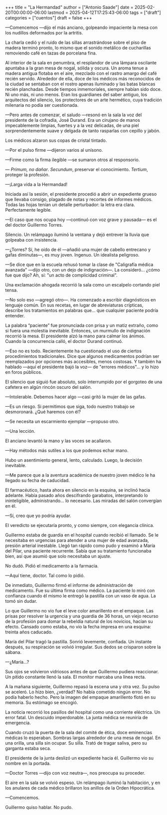 +++
title = "La Hermandad"
author = ["Antonio Saade"]
date = 2025-02-20T00:00:00-06:00
lastmod = 2025-04-12T17:25:43-06:00
tags = ["draft"]
categories = ["cuentos"]
draft = false
+++

—Comencemos —dijo el más anciano, golpeando impaciente la mesa con los nudillos deformados por la artritis.

La charla cedió y el ruido de las sillas arrastrándose sobre el piso de madera terminó pronto, lo mismo que el sonido metálico de cucharillas removiendo café en tazas de porcelana fina.

Al interior de la sala en penumbra, el resplandor de una lámpara oscilante apuntaba a la gran mesa de nogal, sólida y oscura. Un aroma tenue a madera antigua flotaba en el aire, mezclado con el rastro amargo del café recién servido. Alrededor de ella, doce de los médicos más reconocidos de la ciudad se sentaban con el rostro apenas iluminado y las batas blancas recién planchadas. Desde tiempos inmemoriales, siempre habían sido doce. Ni uno más, ni uno menos. Eran los guardianes del saber antiguo, los arquitectos del silencio, los protectores de un arte hermético, cuya tradición milenaria no podía ser cuestionada.

—Pero antes de comenzar, el saludo —resonó en la sala la voz del presidente de la cofradía, José Durand. Era un cirujano de manos impecablemente limpias, fuertes y a la vez delicadas, de una piel sorprendentemente suave y delgada de tanto rasparlas con cepillo y jabón.

Los médicos alzaron sus copas de cristal tintado.

—Por el pulso firme —dijeron varios al unísono.

—Firme como la firma ilegible —se sumaron otros al responsorio.

— _Primum, no dañar_. _Secundum_, preservar el conocimiento. _Tertium_, proteger la profesión.

—¡Larga vida a la Hermandad!

Iniciada así la sesión, el presidente procedió a abrir un expediente grueso que llevaba consigo, plagado de notas y recortes de informes médicos. Todas las hojas tenían un detalle perturbador: la letra era clara. Perfectamente legible.

—El caso que nos ocupa hoy —continuó con voz grave y pausada— es el del doctor Guillermo Torres.

Silencio. Un relámpago iluminó la ventana y dejó entrever la lluvia que golpeaba con insistencia.

—¿Torres? Sí, he oído de él —añadió una mujer de cabello entrecano y gafas diminutas—, es muy joven. Ingenuo. Un idealista peligroso.

—Se dice que en la escuela rehusó tomar la clase de "Caligrafía médica avanzada" —dijo otro, con un dejo de indignación—. La consideró… ¿cómo fue que dijo? Ah, sí: "un acto de complicidad criminal".

Una exclamación ahogada recorrió la sala como un escalpelo cortando piel tensa.

—No solo eso —agregó otro—. Ha comenzado a escribir diagnósticos en lenguaje común. En sus recetas, en lugar de abreviaturas crípticas, describe los tratamientos en palabras que… que cualquier paciente podría entender.

La palabra “paciente” fue pronunciada con prisa y un matiz extraño, como si fuera una molestia inevitable. Entonces, un murmullo de indignación recorrió la mesa. El presidente alzó la mano para calmar los ánimos. Cuando la concurrencia calló, el doctor Durand continuó.

—Eso no es todo. Recientemente ha cuestionado el uso de ciertos procedimientos tradicionales. Dice que algunos medicamentos podrían ser reemplazados por opciones más accesibles, menos costosas. Y también ha hablado —aquí el presidente bajó la voz— de "errores médicos"... y lo hizo en foros públicos.

El silencio que siguió fue absoluto, solo interrumpido por el gorgoteo de una cafetera en algún rincón oscuro del salón.

—Intolerable. Debemos hacer algo —casi gritó la mujer de las gafas.

—Es un riesgo. Si permitimos que siga, todo nuestro trabajo se desmoronará. ¿Qué haremos con él?

—Se necesita un escarmiento ejemplar —propuso otro.

—Una lección.

El anciano levantó la mano y las voces se acallaron.

—Hay métodos más sutiles a los que podemos echar mano.

Hubo un asentimiento general, lento, calculado. Luego, la decisión inevitable.

—Me parece que a la aventura académica de nuestro joven médico le ha llegado su fecha de caducidad.

El farmacéutico, hasta ahora en silencio en la esquina, se inclinó hacia adelante. Había pasado años descifrando garabatos, interpretando lo ininteligible, administrando... lo necesario. Las miradas del salón convergían en él.

—Sí, creo que yo podría ayudar.

El veredicto se ejecutaría pronto, y como siempre, con elegancia clínica.

Guillermo estaba de guardia en el hospital cuando recibió el llamado. Se le necesitaba en urgencias para atender a una mujer de edad avanzada, presión arterial inestable. Llegó tan rápido como pudo y examinó a María del Pilar, una paciente recurrente. Sabía que su tratamiento funcionaba bien, así que asumió que solo necesitaba un ajuste.

No dudó. Pidió el medicamento a la farmacia.

—Aquí tiene, doctor. Tal como lo pidió.

De inmediato, Guillermo firmó el informe de administración de medicamento. Fue su última firma como médico. La paciente lo miró con confianza cuando él mismo le entregó la pastilla con un vaso de agua. La tomó sin dudar.

Lo que Guillermo no vio fue el leve color amarillento en el empaque. Las prisas por resolver la urgencia y una guardia de 36 horas, un viejo recurso de la profesión para domar la rebeldía natural de los novicios, hacían su efecto. Cansado como estaba, no vio la fecha impresa en una esquina: treinta años caducado.

María del Pilar tragó la pastilla. Sonrió levemente, confiada. Un instante después, su respiración se volvió irregular. Sus dedos se crisparon sobre la sábana.

—¿María...?

Sus ojos se volvieron vidriosos antes de que Guillermo pudiera reaccionar. Un pitido constante llenó la sala. El monitor marcaba una línea recta.

A la mañana siguiente, Guillermo repasó la escena una y otra vez. Su pulso se aceleró. Lo hizo bien, ¿verdad? No había cometido ningún error. No podía haberlo hecho. Pero la imagen del empaque amarillento flotó en su memoria. Su estómago se encogió.

La noticia recorrió los pasillos del hospital como una corriente eléctrica. Un error fatal. Un descuido imperdonable. La junta médica se reuniría de emergencia.

Cuando cruzó la puerta de la sala del comité de ética, doce eminencias médicas lo esperaban. Sombras largas alrededor de una mesa de nogal. En una orilla, una silla sin ocupar. Su silla. Trató de tragar saliva, pero su garganta estaba seca.

El presidente de la junta deslizó un expediente hacia él. Guillermo vio su nombre en la portada.

—Doctor Torres —dijo con voz neutra—, nos preocupa su proceder.

El aire en la sala se volvió espeso. Un relámpago iluminó la habitación, y en los anulares de cada médico brillaron los anillos de la Orden Hipocrática.

—Comencemos.

Guillermo quiso hablar. No pudo.
